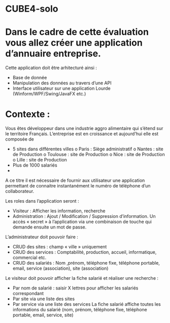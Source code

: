 # CUBE4-solo

# Dans le cadre de cette évaluation vous allez créer une application d’annuaire entreprise.
Cette application doit être arhitecturé ainsi :

- Base de donnée
- Manipulation des données au travers d’une API
- Interface utilisateur sur une application Lourde (Winform/WPF/Swing/JavaFX etc.)
  
# Contexte :
Vous êtes développeur dans une industrie aggro alimentaire qui s’étend sur le territoire Français. L’entreprise est en
croissance et aujourd’hui elle est composée de

- 5 sites dans différentes villes
  o Paris : Siège administratif
  o Nantes : site de Production
  o Toulouse : site de Production
  o Nice : site de Production
  o Lille : site de Production
- Plus de 1000 salariés
- 
A ce titre il est nécessaire de fournir aux utilisateur une application permettant de connaitre instantanément le numéro
de téléphone d’un collaborateur.

Les roles dans l’application seront :
- Visiteur : Afficher les information, recherche
- Administration : Ajout / Modification / Suppression d’information. Un accès « secret » à l’application via une
combinaison de touche qui demande ensuite un mot de passe.

L’administrateur doit pouvoir faire :
- CRUD des sites : champ « ville » uniquement
- CRUD des services : Comptabilité, production, accueil, informatique, commercial etc.
- CRUD des salariés : Nom ,prénom, téléphone fixe, téléphone portable, email, service (association), site
(association)

Le visiteur doit pouvoir afficher la fiche salarié et réaliser une recherche :
- Par nom de salarié : saisir X lettres pour afficher les salariés correspondant
- Par site via une liste des sites
- Par service via une liste des services
La fiche salarié affiche toutes les informations du salarié (nom, prénom, téléphone fixe, téléphone portable, email,
service, site)
